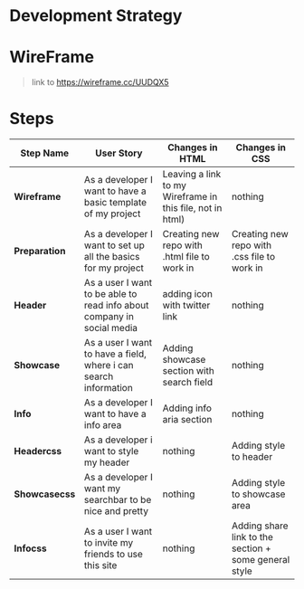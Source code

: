 # Development Strategy

# WireFrame 

> link to https://wireframe.cc/UUDQX5

# Steps

| Step Name | User Story | Changes in HTML | Changes in CSS |
| --------- | ---------- | --------------- | -------------- |
| __Wireframe__ | As a developer I want to have a basic template of my project | Leaving a link to my Wireframe in this file, not in html) | nothing |
| __Preparation__ | As a developer I want to set up all the basics for my project | Creating new repo with .html file to work in| Creating new repo with .css file to work in |
| __Header__ | As a user I want to be able to read info about company in social media |  adding icon with twitter link | nothing |
| __Showcase__ | As a user I want to have a field, where i can search information | Adding showcase section with search field | nothing |
| __Info__ | As a developer I want to have a info area | Adding info aria section | nothing |
| __Headercss__ | As a developer i want to style my header | nothing | Adding style to header |
| __Showcasecss__ | As a developer I want my searchbar to be nice and pretty | nothing | Adding style to showcase area |
| __Infocss__ | As a user I want to invite my friends to use this site | nothing | Adding share link to the section + some general style |



